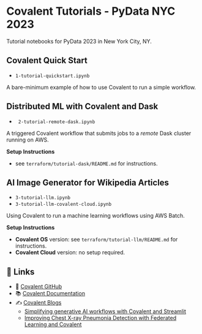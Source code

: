 # Covalent Tutorials - PyData NYC 2023

Tutorial notebooks for PyData 2023 in New York City, NY.

## Covalent Quick Start
- `1-tutorial-quickstart.ipynb`

A bare-minimum example of how to use Covalent to run a simple workflow.

## Distributed ML with Covalent and Dask
- ` 2-tutorial-remote-dask.ipynb`

A triggered Covalent workflow that submits jobs to a *remote* Dask cluster running on AWS.

**Setup Instructions**

- see `terraform/tutorial-dask/README.md` for instructions.

## AI Image Generator for Wikipedia Articles
- `3-tutorial-llm.ipynb`
- `3-tutorial-llm-covalent-cloud.ipynb`

Using Covalent to run a machine learning workflows using AWS Batch.

**Setup Instructions**

- **Covalent OS** version: see `terraform/tutorial-llm/README.md` for instructions.
- **Covalent Cloud** version: no setup required.

## 🔗 Links

- 🌟 [Covalent GitHub](https://github.com/AgnostiqHQ/covalent)
- 📚 [Covalent Documentation](https://docs.covalent.xyz)
- ✍️ [Covalent Blogs](https://www.covalent.xyz/blog/)
    - [Simplifying generative AI workflows with Covalent and Streamlit](https://blog.streamlit.io/simplifying-generative-ai-workflows/)
    - [Improving Chest X-ray Pneumonia Detection with Federated Learning and Covalent](https://medium.com/@filip_98594/improving-chest-x-ray-pneumonia-detection-with-federated-learning-and-covalent-ff60eef7946c)
